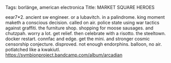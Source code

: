 Tags: borlänge, american electronica
Title: MARKET SQUARE HEROES
  
eear7*2. ancient sw engineer. or a lubavitch. in a palindrome. king moment maketh a conscious decision. called on air. police state using war tactics against graffiti. the furniture shop. shopping for moose sausages. and chutzpah. worry a lot. get relief. then celebrate with a risotto. the steeltown. docker restart. connfac and edge. get the mini. and stronger cosmic censorship conjecture. disproved. not enough endorphins. balloon, no air. potlatched like a kwakiutl.
<https://symbionproject.bandcamp.com/album/arcadian>
